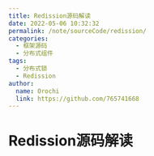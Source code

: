 ```yaml
---
title: Redission源码解读
date: 2022-05-06 10:32:32
permalink: /note/sourceCode/redission/
categories:
  - 框架源码
  - 分布式组件
tags:
  - 分布式锁
  - Redission
author: 
  name: Orochi
  link: https://github.com/765741668
---
```

# Redission源码解读
